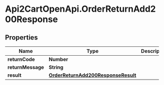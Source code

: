 # Api2CartOpenApi.OrderReturnAdd200Response

## Properties

Name | Type | Description | Notes
------------ | ------------- | ------------- | -------------
**returnCode** | **Number** |  | [optional] 
**returnMessage** | **String** |  | [optional] 
**result** | [**OrderReturnAdd200ResponseResult**](OrderReturnAdd200ResponseResult.md) |  | [optional] 


